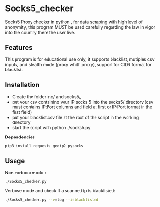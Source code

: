 # Socks5_checker
Socks5 Proxy checker in python , for data scraping with high level of anonymity, this program MUST be used carefully regarding the law in vigor into the country there the user live.

## Features
This program is for educational use only, it supports  blacklist, mutiples csv inputs, and stealth mode (proxy whith proxy), support for CIDR format for blacklist.

## Installation
* Create the folder inc/ and socks5/,
* put your csv containing your IP socks 5 into the socks5/ directory (csv must contains IP;Port columns and field at first or IP:Port format in the first field)
* put your blacklist.csv file at the root of the script in the working directory
* start the script with python ./socks5.py


**Dependencies**
```py
pip3 install requests geoip2 pysocks
```

## Usage 

Non verbose mode :
```sh
./Socks5_checker.py
```
Verbose mode and check if a  scanned ip is blacklisted:
```sh
./Socks5_checker.py --v=log --isblacklisted
```

